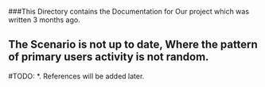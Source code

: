 ###This Directory contains the Documentation for Our project which was written 3 months ago.
## The Scenario is not up to date, Where the pattern of primary users activity is not random.
#TODO:
*. References will be added later.
